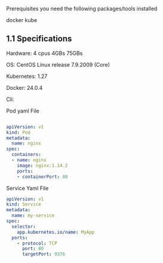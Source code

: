



Prerequisites
you need the following packages/tools installed 

docker 
kube

## 1.1 Specifications 

Hardware: 4 cpus 4GBs 75GBs

OS: CentOS Linux release 7.9.2009 (Core)

Kubernetes: 1.27 

Docker: 24.0.4

Cli:


















Pod yaml File 
```yaml

apiVersion: v1
kind: Pod
metadata:
  name: nginx
spec:
  containers:
  - name: nginx
    image: nginx:1.14.2
    ports:
    - containerPort: 80

```


Service Yaml File 

```yaml
apiVersion: v1
kind: Service
metadata:
  name: my-service
spec:
  selector:
    app.kubernetes.io/name: MyApp
  ports:
    - protocol: TCP
      port: 80
      targetPort: 9376
```